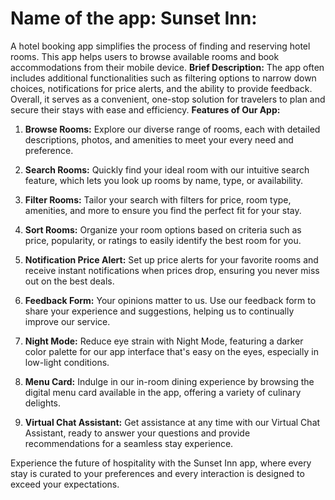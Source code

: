 # Name of the app:  Sunset Inn:
A hotel booking app simplifies the process of finding and reserving hotel rooms. This app helps users to browse available rooms and book accommodations from their mobile device. 
**Brief Description:** The app often includes additional functionalities such as filtering options to narrow down choices, notifications for price alerts, and the ability to provide feedback. Overall, it serves as a convenient, one-stop solution for travelers to plan and secure their stays with ease and efficiency.
**Features of Our App:**
1.	**Browse Rooms:** Explore our diverse range of rooms, each with detailed descriptions, photos, and amenities to meet your every need and preference.

2.	**Search Rooms:** Quickly find your ideal room with our intuitive search feature, which lets you look up rooms by name, type, or availability.

3.	**Filter Rooms:** Tailor your search with filters for price, room type, amenities, and more to ensure you find the perfect fit for your stay.

4.	**Sort Rooms:** Organize your room options based on criteria such as price, popularity, or ratings to easily identify the best room for you.

5.	**Notification Price Alert:** Set up price alerts for your favorite rooms and receive instant notifications when prices drop, ensuring you never miss out on the best deals.

6.	**Feedback Form:** Your opinions matter to us. Use our feedback form to share your experience and suggestions, helping us to continually improve our service.

7.	**Night Mode:** Reduce eye strain with Night Mode, featuring a darker color palette for our app interface that's easy on the eyes, especially in low-light conditions.

8.	**Menu Card:** Indulge in our in-room dining experience by browsing the digital menu card available in the app, offering a variety of culinary delights.

9.	**Virtual Chat Assistant:** Get assistance at any time with our Virtual Chat Assistant, ready to answer your questions and provide recommendations for a seamless stay experience.


Experience the future of hospitality with the Sunset Inn app, where every stay is curated to your preferences and every interaction is designed to exceed your expectations.
